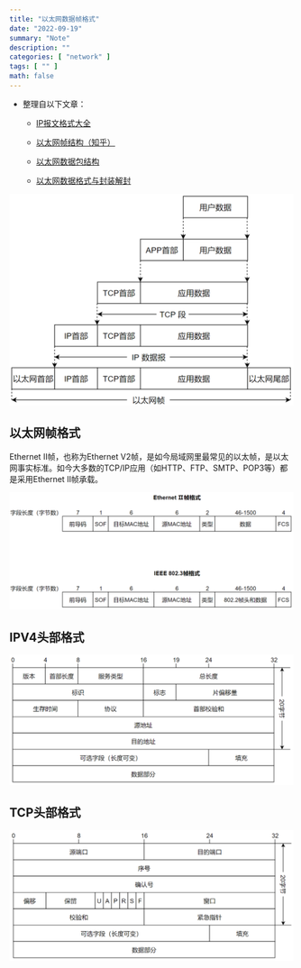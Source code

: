 ```yaml
---
title: "以太网数据帧格式"
date: "2022-09-19"
summary: "Note"
description: ""
categories: [ "network" ]
tags: [ "" ]
math: false
---
```


- 整理自以下文章：
  
  - [IP报文格式大全](https://support.huawei.com/enterprise/zh/doc/EDOC1100174722?section=j003)
  
  - [以太网帧结构（知乎）](https://zhuanlan.zhihu.com/p/345365572)
  - [以太网数据包结构](https://www.cnblogs.com/zhangmingda/p/12683149.html)
  - [以太网数据格式与封装解封](https://www.cnblogs.com/qishui/p/5437301.html)

<div align="left">
    <img src="1.png" style="max-height:450px"></img>
</div>

## 以太网帧格式

Ethernet Ⅱ帧，也称为Ethernet V2帧，是如今局域网里最常见的以太帧，是以太网事实标准。如今大多数的TCP/IP应用（如HTTP、FTP、SMTP、POP3等）都是采用Ethernet II帧承载。

<div align="center">
    <img src="2.png" style="max-height:360px"></img>
</div>


## IPV4头部格式

<div align="center">
    <img src="3.png" style="max-height:400px"></img>
</div>

## TCP头部格式

<div align="center">
    <img src="4.png" style="max-height:400px"></img>
</div>
